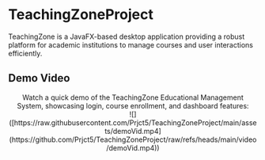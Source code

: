 # TeachingZoneProject
TeachingZone is a JavaFX-based desktop application providing a robust platform for academic institutions to manage courses and user interactions efficiently.

## Demo Video
<div align="center">
Watch a quick demo of the TeachingZone Educational Management System, showcasing login, course enrollment, and dashboard features:
<br>
![]([https://raw.githubusercontent.com/Prjct5/TeachingZoneProject/main/assets/demoVid.mp4](https://github.com/Prjct5/TeachingZoneProject/raw/refs/heads/main/video/demoVid.mp4))
</div>

